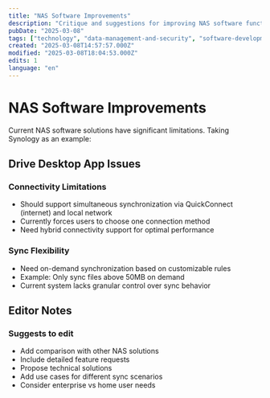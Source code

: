 ```yaml
---
title: "NAS Software Improvements"
description: "Critique and suggestions for improving NAS software functionality, particularly Synology's Drive desktop app"
pubDate: "2025-03-08"
tags: ["technology", "data-management-and-security", "software-development"]
created: "2025-03-08T14:57:57.000Z"
modified: "2025-03-08T18:04:53.000Z"
edits: 1
language: "en"
---
```


# NAS Software Improvements

Current NAS software solutions have significant limitations. Taking Synology as an example:

## Drive Desktop App Issues

### Connectivity Limitations
- Should support simultaneous synchronization via QuickConnect (internet) and local network
- Currently forces users to choose one connection method
- Need hybrid connectivity support for optimal performance

### Sync Flexibility
- Need on-demand synchronization based on customizable rules
- Example: Only sync files above 50MB on demand
- Current system lacks granular control over sync behavior

## Editor Notes

### Suggests to edit
- Add comparison with other NAS solutions
- Include detailed feature requests
- Propose technical solutions
- Add use cases for different sync scenarios
- Consider enterprise vs home user needs 